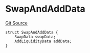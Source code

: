 # SwapAndAddData
[Git Source](https://github.com/ArrakisFinance/arrakis-modular/blob/b9ae3a6dd7145e0f69f817dcb31abd79f8e19310/src/structs/SPrivateRouter.sol)


```solidity
struct SwapAndAddData {
    SwapData swapData;
    AddLiquidityData addData;
}
```

